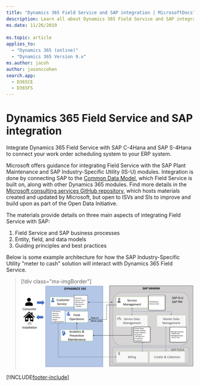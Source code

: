```yaml
---
title: "Dynamics 365 Field Service and SAP integration | MicrosoftDocs"
description: Learn all about Dynamics 365 Field Service and SAP integration
ms.date: 11/26/2019

ms.topic: article
applies_to: 
  - "Dynamics 365 (online)"
  - "Dynamics 365 Version 9.x"
ms.author: jacoh
author: jasonccohen
search.app: 
  - D365CE
  - D365FS
---
```


# Dynamics 365 Field Service and SAP integration

Integrate Dynamics 365 Field Service with SAP C-4Hana and SAP S-4Hana to connect your work order scheduling system to your ERP system.

Microsoft offers guidance for integrating Field Service with the SAP Plant Maintenance and SAP Industry-Specific Utility (IS-U) modules. Integration is done by connecting SAP to the [Common Data Model](/common-data-model/), which Field Service is built on, along with other Dynamics 365 modules. Find more details in the [Microsoft consulting services GitHub repository](https://github.com/microsoft/MCSBusinessApplicationsDynamicsFSUtilityIndustry), which hosts materials created and updated by Microsoft, but open to ISVs and SIs to improve and build upon as part of the Open Data Initiative.

The materials provide details on three main aspects of integrating Field Service with SAP:

1. Field Service and SAP business processes
2. Entity, field, and data models
3. Guiding principles and best practices 

Below is some example architecture for how the SAP Industry-Specific Utility "meter to cash" solution will interact with Dynamics 365 Field Service.

> [!div class="mx-imgBorder"]
> ![Illustration of a model showing the architecture of Dynamics 365 and SAP integration.](./media/sap-integration-meter-cash-example.png)

[!INCLUDE[footer-include](../includes/footer-banner.md)]
